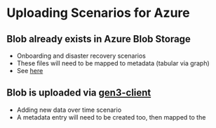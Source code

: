 # Uploading Scenarios for Azure

## Blob already exists in Azure Blob Storage
* Onboarding and disaster recovery scenarios
* These files will need to be mapped to metadata (tabular via graph)
* See [here](https://gen3.org/resources/user/submit-data/sower) 

## Blob is uploaded via [gen3-client](./gen3-client.md)
* Adding new data over time scenario
* A metadata entry will need to be created too, then mapped to the 